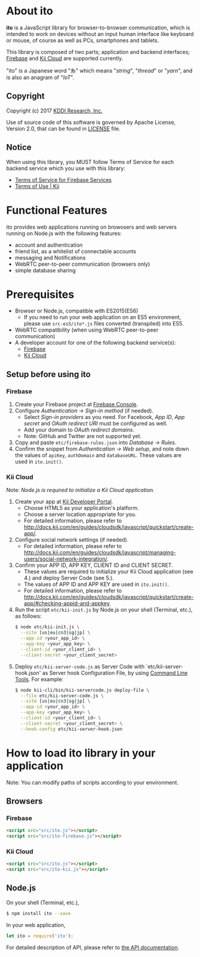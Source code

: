 
# About **ito**

**ito** is a JavaScript library for browser-to-browser communication,
which is intended to work on devices without an input human interface
like keyboard or mouse, of course as well as PCs, smartphones and tablets.

This library is composed of two parts; application and backend interfaces;
[Firebase](https://firebase.google.com) and [Kii Cloud](https://www.kii.com/)
are supported currently.

"ito" is a Japanese word "糸" which means "*string*", "*thread*" or "*yarn*",
and is also an anagram of "*IoT*". 

## Copyright

Copyright (c) 2017 [KDDI Research, Inc.](http://www.kddi-research.jp)

Use of source code of this software is governed by Apache License, Version 2.0,
that can be found in [LICENSE](LICENSE) file.

## Notice

When using this library, you MUST follow Terms of Service for each backend service
which you use with this library:

* [Terms of Service for Firebase Services](https://firebase.google.com/terms/)
* [Terms of Use | Kii](https://en.kii.com/terms/)

# Functional Features

ito provides web applications running on browosers and web servers running on
Node.js with the following features:

* account and authentication
* friend list, as a whitelist of connectable accounts
* messaging and Notifications
* WebRTC peer-to-peer communication (browsers only)
* simple database sharing

# Prerequisites

* Browser or Node.js, compatible with ES2015(ES6)
  * If you need to run your web application on an ES5 environment,
  please use `src-es5/ito*.js` files converted (transpiled) into ES5.
* WebRTC compatibility (when using WebRTC peer-to-peer communication)
* A developer account for one of the following backend service(s):
  * [Firebase](https://firebase.google.com)
  * [Kii Cloud](https://www.kii.com)

## Setup before using ito

### Firebase

1. Create your Firebase project at [Firebase Console](https://console.firebase.google.com).
2. Configure *Authentication -> Sign-in method* (if needed).
    * Select *Sign-in providers* as you need.
    For Facebook, *App ID*, *App secret* and *OAuth redirect URI* must be
    configured as well.
    * Add your domain to *OAuth redirect domains*.
    * Note: GitHub and Twitter are not supported yet.
3. Copy and paste `etc/firebase-rules.json` into *Database -> Rules*.
4. Confirm the snippet from *Authentication -> Web setup*, and note down
    the values of `apiKey`, `authDomain` and `databaseURL`. These values are
    used in `ito.init()`.

### Kii Cloud

Note: *Node.js is required to initialize a Kii Cloud application.*

1. Create your app at [Kii Developer Portal](https://developer.kii.com).
    * Choose HTML5 as your application's platform.
    * Choose a server location appropriate for you.
    * For detailed information, please refer to 
    http://docs.kii.com/en/guides/cloudsdk/javascript/quickstart/create-app/.
2. Configure social network settings (if needed).
    * For detailed information, please refer to
    http://docs.kii.com/en/guides/cloudsdk/javascript/managing-users/social-network-integration/.
3. Confirm your APP ID, APP KEY, CLIENT ID and CLIENT SECRET.
    * These values are required to initialize your Kii Cloud application (see 4.) and
    deploy Server Code (see 5.).
    * The values of APP ID and APP KEY are used in `ito.init()`.
    * For detailed information, please refer to
    http://docs.kii.com/en/guides/cloudsdk/javascript/quickstart/create-app/#checking-appid-and-appkey.
4. Run the script `etc/kii-init.js` by Node.js on your shell (Terminal, etc.), as follows:
    ```bash
    $ node etc/kii-init.js \
      --site [us|eu|cn3|sg|jp] \
      --app-id <your_app_id> \
      --app-key <your_app_key> \
      --client-id <your_client_id> \
      --client-secret <your_client_secret>
    ```
5. Deploy `etc/kii-server-code.js` as Server Code with `etc/kii-server-hook.json' as Server hook
    Configuration File, by using
    [Command Line Tools](http://docs.kii.com/en/guides/commandlinetools/). For example:
    ```bash
    $ node kii-cli/bin/kii-servercode.js deploy-file \
      --file etc/kii-server-code.js \
      --site [us|eu|cn3|sg|jp] \
      --app-id <your_app_id> \
      --app-key <your_app_key> \
      --client-id <your_client_id> \
      --client-secret <your_client_secret> \
      --hook-config etc/kii-server-hook.json
    ```

# How to load **ito** library in your application

Note: You can modify paths of scripts according to your environment.

## Browsers

### Firebase

```html
<script src="src/ito.js"></script>
<script src="src/ito-firebase.js"></script>
```

### Kii Cloud

```html
<script src="src/ito.js"></script>
<script src="src/ito-kii.js"></script>
```

## Node.js

On your shell (Terminal, etc.),

```bash
$ npm install ito --save
```

In your web application,

```js
let ito = require('ito');
```

For detailed description of API, please refer to [the API documentation](API.md).